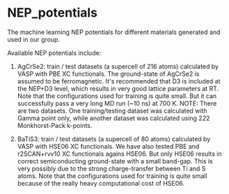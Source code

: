 # NEP_potentials
The machine learning NEP potentials for different materials generated and used in our group.

Available NEP potentials include:
1. AgCrSe2: train / test datasets (a supercell of 216 atoms) calculated by VASP with PBE XC functionals. The ground-state of AgCrSe2 is assumed to be ferromagnetic. It's recommended that D3 is included at the NEP+D3 level, which results in very good lattice parameters at RT. Note that the configurations used for training is quite small. But it can successfully pass a very long MD run (~10 ns) at 700 K. NOTE: There are two datasets. One training/testing dataset was calculated with Gamma point only, while another dataset was calculated using 2*2*2 Monkhorst-Pack k-points.
   
2. BaTiS3: train / test datasets (a supercell of 80 atoms) calculated by VASP with HSE06 XC functionals. We have also tested PBE and r2SCAN+rvv10 XC functionals agains HSE06. But only HSE06 results in correct semiconducting ground-state with a small band-gap. This is very possibly due to the strong charge-transfer between Ti and S atoms. Note that the configurations used for training is quite small because of the really heavy computational cost of HSE06.
